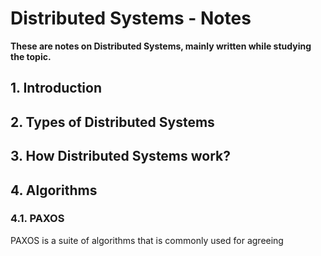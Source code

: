 # Distributed Systems - Notes

**These are notes on Distributed Systems, mainly written while studying the topic.**

## 1. Introduction


## 2. Types of Distributed Systems


## 3. How Distributed Systems work?



## 4. Algorithms 

### 4.1. PAXOS 

PAXOS is a suite of algorithms that is commonly used for agreeing 